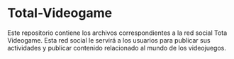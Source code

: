 # Total-Videogame
Este repositorio contiene los archivos correspondientes a la red social Tota Videogame. Esta red social le servirá a los usuarios para publicar sus actividades y publicar contenido relacionado al mundo de los videojuegos.
